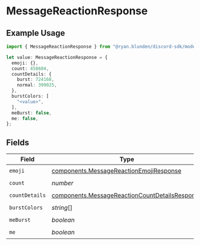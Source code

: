 # MessageReactionResponse

## Example Usage

```typescript
import { MessageReactionResponse } from "@ryan.blunden/discord-sdk/models/components";

let value: MessageReactionResponse = {
  emoji: {},
  count: 458604,
  countDetails: {
    burst: 724168,
    normal: 399025,
  },
  burstColors: [
    "<value>",
  ],
  meBurst: false,
  me: false,
};
```

## Fields

| Field                                                                                                            | Type                                                                                                             | Required                                                                                                         | Description                                                                                                      |
| ---------------------------------------------------------------------------------------------------------------- | ---------------------------------------------------------------------------------------------------------------- | ---------------------------------------------------------------------------------------------------------------- | ---------------------------------------------------------------------------------------------------------------- |
| `emoji`                                                                                                          | [components.MessageReactionEmojiResponse](../../models/components/messagereactionemojiresponse.md)               | :heavy_check_mark:                                                                                               | N/A                                                                                                              |
| `count`                                                                                                          | *number*                                                                                                         | :heavy_check_mark:                                                                                               | N/A                                                                                                              |
| `countDetails`                                                                                                   | [components.MessageReactionCountDetailsResponse](../../models/components/messagereactioncountdetailsresponse.md) | :heavy_check_mark:                                                                                               | N/A                                                                                                              |
| `burstColors`                                                                                                    | *string*[]                                                                                                       | :heavy_check_mark:                                                                                               | N/A                                                                                                              |
| `meBurst`                                                                                                        | *boolean*                                                                                                        | :heavy_check_mark:                                                                                               | N/A                                                                                                              |
| `me`                                                                                                             | *boolean*                                                                                                        | :heavy_check_mark:                                                                                               | N/A                                                                                                              |